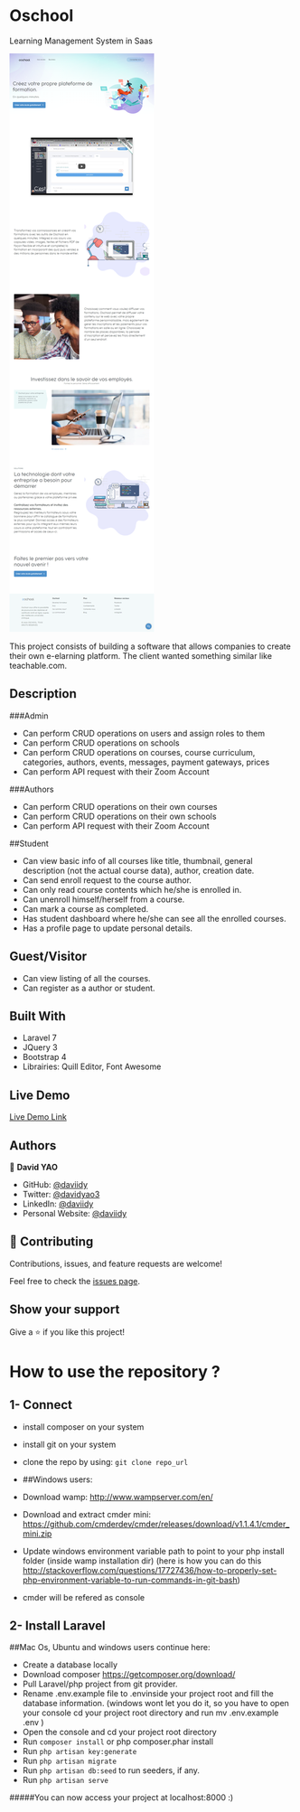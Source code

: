 # Oschool
Learning Management System in Saas

![screenshot](./public/images/screenshot.png)

This project consists of building a software that allows companies to create their own e-elarning platform. The client wanted something similar like teachable.com.

## Description

###Admin
* Can perform CRUD operations on users and assign roles to them
* Can perform CRUD operations on schools
* Can perform CRUD operations on courses, course curriculum, categories, authors, events, messages, payment gateways, prices
* Can perform API request with their Zoom Account

###Authors
* Can perform CRUD operations on their own courses
* Can perform CRUD operations on their own schools
* Can perform API request with their Zoom Account

##Student
* Can view basic info of all courses like title, thumbnail, general description (not the actual course data), author, creation date.
* Can send enroll request to the course author.
* Can only read course contents which he/she is enrolled in.
* Can unenroll himself/herself from a course.
* Can mark a course as completed.
* Has student dashboard where he/she can see all the enrolled courses.
* Has a profile page to update personal details.

## Guest/Visitor
* Can view listing of all the courses.
* Can register as a author or student.


## Built With

- Laravel 7
- JQuery 3
- Bootstrap 4
- Librairies: Quill Editor, Font Awesome

## Live Demo

[Live Demo Link](https://oschoolelearning.com/)

## Authors

👤 **David YAO**

- GitHub: [@daviidy](https://github.com/daviidy)
- Twitter: [@davidyao3](https://twitter.com/DavidYao3)
- LinkedIn: [@daviidy](https://www.linkedin.com/in/david-yao-6bb95299/)
- Personal Website: [@daviidy](http://david-yao.com)


## 🤝 Contributing

Contributions, issues, and feature requests are welcome!

Feel free to check the [issues page](issues/).

## Show your support

Give a ⭐️ if you like this project!



# How to use the repository ?

## 1- Connect

- install composer on your system
- install git on your system
- clone the repo by using: <code>git clone repo_url</code>
- ##Windows users:

- Download wamp: http://www.wampserver.com/en/
- Download and extract cmder mini: https://github.com/cmderdev/cmder/releases/download/v1.1.4.1/cmder_mini.zip
- Update windows environment variable path to point to your php install folder (inside wamp installation dir) (here is how you can do this http://stackoverflow.com/questions/17727436/how-to-properly-set-php-environment-variable-to-run-commands-in-git-bash)
- cmder will be refered as console

## 2- Install Laravel

##Mac Os, Ubuntu and windows users continue here:

- Create a database locally
- Download composer https://getcomposer.org/download/
- Pull Laravel/php project from git provider.
- Rename .env.example file to .envinside your project root and fill the database information. (windows wont let you do it, so you have to open your console cd your project root directory and run mv .env.example .env )
- Open the console and cd your project root directory
- Run <code>composer install</code> or php composer.phar install
- Run <code>php artisan key:generate</code>
- Run <code>php artisan migrate</code>
- Run <code>php artisan db:seed</code> to run seeders, if any.
- Run <code>php artisan serve</code>

#####You can now access your project at localhost:8000 :)
